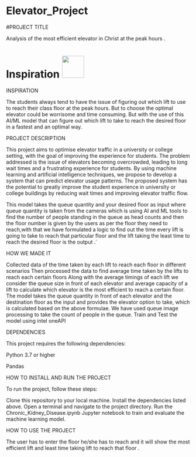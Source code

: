 # Elevator_Project

#PROJECT TITLE

Analysis of the most efficient elevator in Christ at the peak hours .

# Inspiration <img src="https://user-images.githubusercontent.com/72274851/222214323-923a3fe7-56e9-4ba0-abff-162681500702.png" width="60" height="60">

INSPIRATION

The students always tend to have the issue of figuring out which lift to use to reach their class floor at the peak hours. But to choose the optimal elevator could be worrisome and time consuming. But with the use of this AI/ML model that can figure out which lift to take to reach the desired floor in a fastest and an optimal way. 

PROJECT DESCRIPTION

This project aims to optimise elevator traffic in a university or college setting, with the goal of improving the experience for students. The problem addressed is the issue of elevators becoming overcrowded, leading to long wait times and a frustrating experience for students. By using machine learning and artificial intelligence techniques, we propose to develop a system that can predict elevator usage patterns. The proposed system has the potential to greatly improve the student experience in university or college buildings by reducing wait times and improving elevator traffic flow.

This model takes the queue quantity and your desired floor as input where  queue quantity is taken from the cameras which is using AI and ML tools to find the number of people standing in the queue  as head counts and then the floor number is given by the users as per the floor they need to reach,with that we have formulated a logic to find out the time every lift is going to take to reach that particular floor and the lift taking the least time to reach the desired floor is the output .`	


HOW WE MADE IT

Collected data of the time taken by each lift to reach each floor in different scenarios
Then processed the data to find average time taken by the lifts to reach each certain floors
Along with the average timings of each lift we consider the queue size in front of each elevator and average capacity of a lift to calculate which elevator is the most efficient to reach a certain floor. 
The model takes the queue quantity in front of each elevator and the destination floor as the input and provides the elevator option to take, which is calculated based on the above formulae.
We have used queue image processing to take the count of people in the queue.
Train and Test the model using intel oneAPI


DEPENDENCIES


This project requires the following dependencies:

Python 3.7 or higher

Pandas


HOW TO INSTALL AND RUN THE PROJECT

To run the project, follow these steps:

 Clone this repository to your local machine.
 Install the dependencies listed above.
 Open a terminal and navigate to the project directory.
 Run the Chronic_Kidney_Disease.ipynb Jupyter notebook to train and evaluate the machine learning model.


HOW TO USE THE PROJECT

The user has to enter the floor he/she has to reach and it will show the most efficient lift and least time taking lift to reach that floor .







